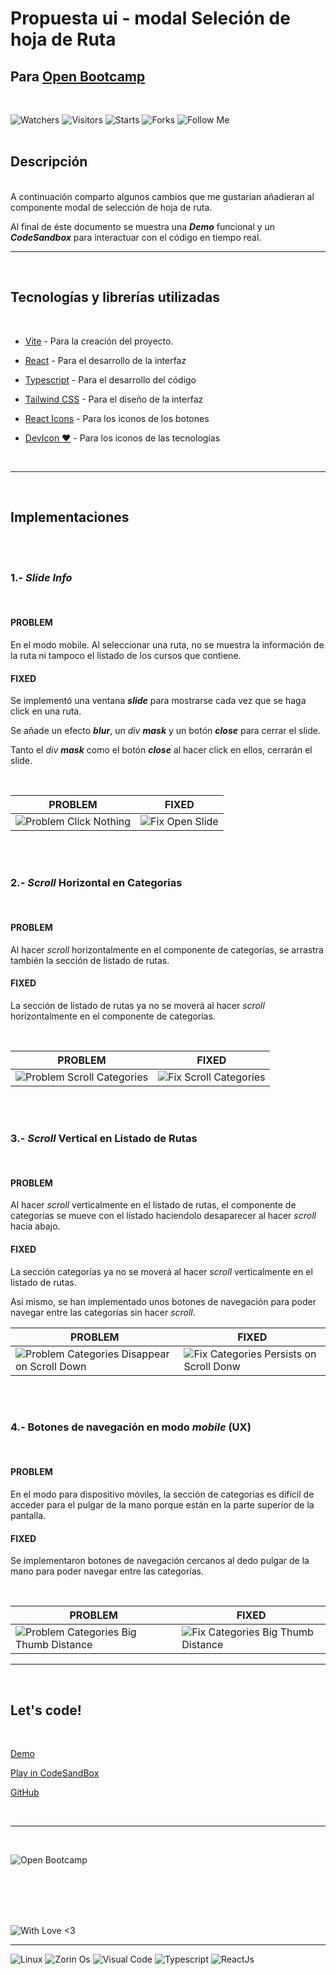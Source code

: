 # Propuesta ui - modal Seleción de hoja de Ruta

## Para [Open Bootcamp](https://open-bootcamp.com/)

<br/>

![Watchers](https://img.shields.io/github/watchers/devcorel/propuestas-open-bootcamp-ui-modal-hoja-de-ruta.svg)
![Visitors](https://visitor-badge.glitch.me/badge?page_id=devcorel.propuestas-open-bootcamp-ui-modal-hoja-de-ruta)
![Starts](https://img.shields.io/github/stars/devcorel/propuestas-open-bootcamp-ui-modal-hoja-de-ruta.svg)
![Forks](https://img.shields.io/github/forks/devcorel/propuestas-open-bootcamp-ui-modal-hoja-de-ruta.svg)
![Follow Me](https://img.shields.io/github/followers/devcorel.svg?style=social&label=Follow&maxAge=2592000)<br/>
<br/>

## Descripción

<br/>
A continuación comparto algunos cambios que me gustarían añadieran al componente modal de selección de hoja de ruta.

Al final de éste documento se muestra una **_Demo_** funcional y un **_CodeSandbox_** para interactuar con el código en tiempo real.

---

<br/>

## Tecnologías y librerías utilizadas

<br/>

-  [Vite](https://vitejs.dev/) - Para la creación del proyecto.

-  [React](https://reactjs.org/) - Para el desarrollo de la interfaz

-  [Typescript](https://www.typescriptlang.org/) - Para el desarrollo del código

-  [Tailwind CSS](https://tailwindcss.com/) - Para el diseño de la interfaz

-  [React Icons](https://react-icons.github.io/react-icons) - Para los iconos de los botones

-  [DevIcon ❤️](https://devicon.dev/) - Para los iconos de las tecnologías

<br/>

---

<br/>

## Implementaciones

<br/><br/>

### **1.- _Slide Info_**

<br/>

#### PROBLEM

En el modo mobile. Al seleccionar una ruta, no se muestra la información de la ruta ni tampoco el listado de los cursos que contiene.

#### FIXED

Se implementó una ventana _**slide**_ para mostrarse cada vez que se haga click en una ruta.

Se añade un efecto _**blur**_, un _div_ _**mask**_ y un botón _**close**_ para cerrar el slide.

Tanto el _div_ _**mask**_ como el botón _**close**_ al hacer click en ellos, cerrarán el slide.

<br/>

| PROBLEM                                                                      | FIXED                                                                    |
| ---------------------------------------------------------------------------- | ------------------------------------------------------------------------ |
| ![Problem Click Nothing](./design_fixes_images/old_click_nothing_edited.png) | ![Fix Open Slide](./design_fixes_images/fix_click_open_slide_edited.png) |

<br/><br/>

### **2.- _Scroll_ Horizontal en Categorias**

<br/>

#### PROBLEM

Al hacer _scroll_ horizontalmente en el componente de categorías, se arrastra también la sección de listado de rutas.

#### FIXED

La sección de listado de rutas ya no se moverá al hacer _scroll_ horizontalmente en el componente de categorías.

<br/>

| PROBLEM                                                                              | FIXED                                                                            |
| ------------------------------------------------------------------------------------ | -------------------------------------------------------------------------------- |
| ![Problem Scroll Categories](./design_fixes_images/old_scroll_categories_edited.png) | ![Fix Scroll Categories](./design_fixes_images/fix_scroll_categories_edited.png) |

<br/><br/>

### **3.- _Scroll_ Vertical en Listado de Rutas**

<br/>

#### PROBLEM

Al hacer _scroll_ verticalmente en el listado de rutas, el componente de categorías se mueve con el listado haciendolo desaparecer al hacer _scroll_ hacia abajo.

#### FIXED

La sección categorías ya no se moverá al hacer _scroll_ verticalmente en el listado de rutas.

Así mismo, se han implementado unos botones de navegación para poder navegar entre las categorías sin hacer _scroll_.

| PROBLEM                                                                                                                 | FIXED                                                                                                             |
| ----------------------------------------------------------------------------------------------------------------------- | ----------------------------------------------------------------------------------------------------------------- |
| ![Problem Categories Disappear on Scroll Down](./design_fixes_images/old_categories_disapear_on_scroll_down_edited.png) | ![Fix Categories Persists on Scroll Donw](./design_fixes_images/fix_categories_persist_on_scroll_down_edited.png) |

<br/><br/>

### **4.- Botones de navegación en modo _mobile_ (UX)**

<br/>

#### PROBLEM

En el modo para dispositivo móviles, la sección de categorías es difícil de acceder para el pulgar de la mano porque están en la parte superior de la pantalla.

#### FIXED

Se implementaron botones de navegación cercanos al dedo pulgar de la mano para poder navegar entre las categorías.

<br/>

| PROBLEM                                                                                                              | FIXED                                                                                                             |
| -------------------------------------------------------------------------------------------------------------------- | ----------------------------------------------------------------------------------------------------------------- |
| ![Problem Categories Big Thumb Distance](./design_fixes_images/old_categories_without_button_navigations_edited.png) | ![Fix Categories Big Thumb Distance](./design_fixes_images/fix_categories_button_navigation_on_mobile_edited.png) |

---

<br/>

## Let's code!

<br/>

[Demo](https://ui-modal-hoja-de-ruta.vercel.app/)

[Play in CodeSandBox](https://codesandbox.io/s/component-ui-hoja-de-ruta-9cl08i)

[GitHub](https://github.com/devcorel/propuestas-open-bootcamp-ui-modal-hoja-de-ruta)

<br/>

---

<br/>

![Open Bootcamp](https://badgen.net/badge/Thanks!/OpenBootcamp/blue?icon=kofi)

<br/><br/><br/><br/>

![With Love <3](https://forthebadge.com/images/badges/built-with-love.svg)

---

![Linux](https://img.shields.io/badge/Linux-FCC624?style=for-the-badge&logo=linux&logoColor=black)
![Zorin Os](https://img.shields.io/badge/Zorin%20OS-0CC1F3?style=for-the-badge&logo=zorin&logoColor=white)
![Visual Code](https://img.shields.io/badge/Visual_Studio_Code-0078D4?style=for-the-badge&logo=visual%20studio%20code&logoColor=white)
![Typescript](https://img.shields.io/badge/TypeScript-007ACC?style=for-the-badge&logo=typescript&logoColor=white)
![ReactJs](https://img.shields.io/badge/React-20232A?style=for-the-badge&logo=react&logoColor=61DAFB)
